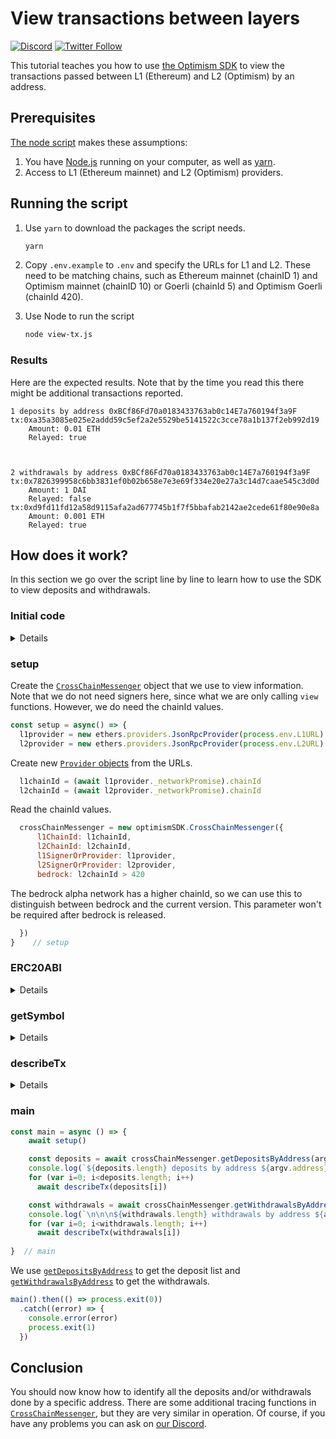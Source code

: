 # View transactions between layers

[![Discord](https://img.shields.io/discord/667044843901681675.svg?color=768AD4&label=discord&logo=https%3A%2F%2Fdiscordapp.com%2Fassets%2F8c9701b98ad4372b58f13fd9f65f966e.svg)](https://discord-gateway.optimism.io)
[![Twitter Follow](https://img.shields.io/twitter/follow/optimismFND.svg?label=optimismFND&style=social)](https://twitter.com/optimismFND)


This tutorial teaches you how to use [the Optimism SDK](https://sdk.optimism.io/) to view the transactions passed between L1 (Ethereum) and L2 (Optimism) by an address.




## Prerequisites

[The node script](./index.js) makes these assumptions:

1. You have [Node.js](https://nodejs.org/en/) running on your computer, as well as [yarn](https://classic.yarnpkg.com/lang/en/).
1. Access to L1 (Ethereum mainnet) and L2 (Optimism) providers.


## Running the script

1. Use `yarn` to download the packages the script needs.

   ```sh
   yarn
   ```

1. Copy `.env.example` to `.env` and specify the URLs for L1 and L2.
   These need to be matching chains, such as Ethereum mainnet (chainID 1) and Optimism mainnet (chainID 10) or Goerli (chainId 5) and Optimism Goerli (chainId 420).

1. Use Node to run the script

   ```sh
   node view-tx.js
   ```

### Results

Here are the expected results. 
Note that by the time you read this there might be additional transactions reported.

```
1 deposits by address 0xBCf86Fd70a0183433763ab0c14E7a760194f3a9F
tx:0xa35a3085e025e2addd59c5ef2a2e5529be5141522c3cce78a1b137f2eb992d19
	Amount: 0.01 ETH
	Relayed: true



2 withdrawals by address 0xBCf86Fd70a0183433763ab0c14E7a760194f3a9F
tx:0x7826399958c6bb3831ef0b02b658e7e3e69f334e20e27a3c14d7caae545c3d0d
	Amount: 1 DAI
	Relayed: false
tx:0xd9fd11fd12a58d9115afa2ad677745b1f7f5bbafab2142ae2cede61f80e90e8a
	Amount: 0.001 ETH
	Relayed: true
```

## How does it work?

In this section we go over the script line by line to learn how to use the SDK to view deposits and withdrawals.

### Initial code

<details>

```js
#! /usr/local/bin/node

// View transfers between L1 and L2 using the Optimism SDK

const ethers = require("ethers")
const optimismSDK = require("@eth-optimism/sdk")
require('dotenv').config()
const yargs = require("yargs")
```

The packages we need.


```js
const argv = yargs
  .option('address', {
    description: "Address to trace",
    default: "0xBCf86Fd70a0183433763ab0c14E7a760194f3a9F",
    type: 'string'
  })
  .help()
  .alias('help', 'h').argv;
```

The one parameter we need is the address we want to trace.

```js
// Global variable because we need it almost everywhere
let crossChainMessenger
```

</details>

### setup

Create the [`CrossChainMessenger`](https://sdk.optimism.io/classes/crosschainmessenger) object that we use to view information.
Note that we do not need signers here, since what we are only calling `view` functions.
However, we do need the chainId values.

```js
const setup = async() => {
  l1provider = new ethers.providers.JsonRpcProvider(process.env.L1URL)
  l2provider = new ethers.providers.JsonRpcProvider(process.env.L2URL)
```

Create new [`Provider` objects](https://docs.ethers.io/v5/api/providers/jsonrpc-provider/) from the URLs.

```js
  l1chainId = (await l1provider._networkPromise).chainId
  l2chainId = (await l2provider._networkPromise).chainId  
```

Read the chainId values.

```js
  crossChainMessenger = new optimismSDK.CrossChainMessenger({
      l1ChainId: l1chainId,
      l2ChainId: l2chainId,
      l1SignerOrProvider: l1provider,
      l2SignerOrProvider: l2provider,
      bedrock: l2chainId > 420
```

The bedrock alpha network has a higher chainId, so we can use this to distinguish between bedrock and the current version.
This parameter won't be required after bedrock is released.

```js      
  })
}    // setup
```

### ERC20ABI

<details>

We don't need the entire ABI, just the `symbol` function.

```js
// Only the part of the ABI we need to get the symbol
const ERC20ABI = [
  {
    "constant": true,
    "inputs": [],
    "name": "symbol",
    "outputs": [
        {
            "name": "",
            "type": "string"
        }
    ],
    "payable": false,
    "stateMutability": "view",
    "type": "function"
  }
]     // ERC20ABI
```

</details>


### getSymbol

<details>

This function gets the symbol of the asset that was transferred (either ETH or an ERC-20 token)

```js
const getSymbol = async l1Addr => {
  if (l1Addr == '0x0000000000000000000000000000000000000000')
    return "ETH"
  const l1Contract = new ethers.Contract(l1Addr, ERC20ABI, crossChainMessenger.l1SignerOrProvider)
  return await l1Contract.symbol()  
}   // getSymbol
```

</details>

### describeTx

<details>

```js
// Describe a cross domain transaction, either deposit or withdrawal
const describeTx = async tx => {
  console.log(`tx:${tx.transactionHash}`)
  // Assume all tokens have decimals = 18
  console.log(`\tAmount: ${tx.amount/1e18} ${await getSymbol(tx.l1Token)}`)
  console.log(`\tRelayed: ${await crossChainMessenger.getMessageStatus(tx.transactionHash)  
                              == optimismSDK.MessageStatus.RELAYED}`)
}  // describeTx
```

</details>

### main


```js
const main = async () => {    
    await setup()

    const deposits = await crossChainMessenger.getDepositsByAddress(argv.address)
    console.log(`${deposits.length} deposits by address ${argv.address}`)
    for (var i=0; i<deposits.length; i++)
      await describeTx(deposits[i])

    const withdrawals = await crossChainMessenger.getWithdrawalsByAddress(argv.address)
    console.log(`\n\n\n${withdrawals.length} withdrawals by address ${argv.address}`)
    for (var i=0; i<withdrawals.length; i++)
      await describeTx(withdrawals[i])
      
}  // main
```

We use [`getDepositsByAddress`](https://sdk.optimism.io/classes/crosschainmessenger#getDepositsByAddress) to get the deposit list and [`getWithdrawalsByAddress`](https://sdk.optimism.io/classes/crosschainmessenger#getWithdrawalsByAddress) to get the withdrawals.

```js
main().then(() => process.exit(0))
  .catch((error) => {
    console.error(error)
    process.exit(1)
  })
```



## Conclusion

You should now know how to identify all the deposits and/or withdrawals done by a specific address.
There are some additional tracing functions in [`CrossChainMessenger`](https://sdk.optimism.io/classes/crosschainmessenger), but they are very similar in operation.
Of course, if you have any problems you can ask on [our Discord](https://discord-gateway.optimism.io/).
